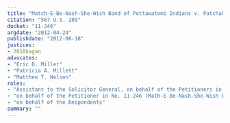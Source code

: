 ```yaml
---
title: "Match-E-Be-Nash-She-Wish Band of Pottawatomi Indians v. Patchak"
citation: "567 U.S. 209"
docket: "11-246"
argdate: "2012-04-24"
publishdate: "2012-06-18"
justices:
- 2010kagan
advocates:
- "Eric D. Miller"
- "Patricia A. Millett"
- "Matthew T. Nelson"
roles:
- "Assistant to the Solicitor General, on behalf of the Petitioners in No. 11-247 (Salazar, et al.)"
- "on behalf of the Petitioner in No. 11-246 (Math-E-Be-Nash-She-Wish Band of Pottawatomi Indians)"
- "on behalf of the Respondents"
summary: ""
---
```


